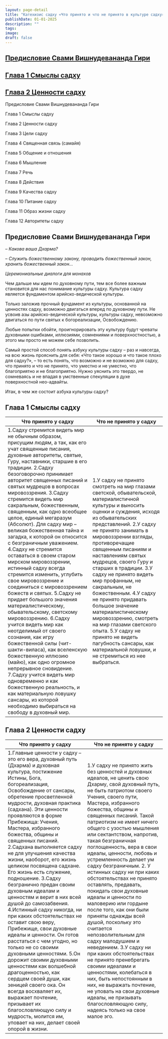 ```yaml
---
layout: page-detail
title: "Катехизис садху «Что принято и что не принято в культуре садху»"
publishDate: 01-01-2025
description: ""
tags:
image:
draft: false
---
```


## [Предисловие Свами Вишнудевананда Гири](#1)

## [Глава 1 Смыслы садху](#2)

## [Глава 2 Ценности садху](#3)

  
Предисловие Свами Вишнудевананда Гири  
  
Глава 1 Смыслы садху  
  
Глава 2 Ценности садху  
  
Глава 3 Цели садху  
  
Глава 4 Священная связь (самайя)  
  
Глава 5 Общение и отношения  
  
Глава 6 Мышление  
  
Глава 7 Речь  
  
Глава 8 Действия  
  
Глава 9 Качества садху  
  
Глава 10 Питание садху  
  
Глава 11 Образ жизни садху  
  
Глава 12 Авторитеты садху  
  
###   

### 

## Предисловие Свами Вишнудевананда Гири

_– Какова ваша Дхарма?_ 

 _– Служить божественному закону, проводить божественный закон, хранить божественный закон..._ 

 _Церемониальные диалоги для монахов_ 

 Чем дальше мы идем по духовному пути, тем все более важным становится для нас понимание культуры садху. Культура садху является фундаментом арийско-ведической культуры. 

 Только заложив прочный фундамент из культуры, основанной на ценностях садху, возможно двигаться вперед по духовному пути. Не усвоив азы арийско-ведической культуры, культуры садху, невозможно двигаться по пути святых к богореализации, Освобождению. 

 Любые попытки обойти, проигнорировать эту культуру будут чреваты духовными ошибками, иллюзиями, сомнениями и поверхностностью, а этого мы просто не можем себе позволить. 

 Самый простой способ понять азбуку культуры садху – раз и навсегда, на всю жизнь прояснить для себя: «Что такое хорошо и что такое плохо для садху?», – то есть понять, что возможно и не возможно для садху, что принято и что не принято, что уместно и не уместно, что благоприятно и не благоприятно. Нужно уяснить это твердо, не сомневаясь и не впадая в умственные спекуляции в духе поверхностной нео-адвайты. 

 Итак, в чем же состоит азбука культуры садху? 

## Глава 1 Смыслы садху

| Что принято у садху                                                                                                                                                                                                                                                                                                                                                                                                                                                                                                                                                                                                                                                                                                                                                                                                                                                                                                                                                                                                                                                                                                                                                                                 | Что не принято у садху                                                                                                                                                                                                                                                                                                                                                                                                                                                                                                                                                                                                                                    |
| --------------------------------------------------------------------------------------------------------------------------------------------------------------------------------------------------------------------------------------------------------------------------------------------------------------------------------------------------------------------------------------------------------------------------------------------------------------------------------------------------------------------------------------------------------------------------------------------------------------------------------------------------------------------------------------------------------------------------------------------------------------------------------------------------------------------------------------------------------------------------------------------------------------------------------------------------------------------------------------------------------------------------------------------------------------------------------------------------------------------------------------------------------------------------------------------------- | --------------------------------------------------------------------------------------------------------------------------------------------------------------------------------------------------------------------------------------------------------------------------------------------------------------------------------------------------------------------------------------------------------------------------------------------------------------------------------------------------------------------------------------------------------------------------------------------------------------------------------------------------------- |
| 1.Садху стремится видеть мир не обычным образом, присущим людям, а так, как его учат священные писания, духовные авторитеты, святые, Гуру, наставники, старшие в его традиции.  2.Садху безоговорочно принимает авторитет священных писаний и святых мудрецов в вопросах мировоззрения.  3.Садху стремится видеть мир сакральным, божественным, священным, как одно всеобщее целое, единый мегаразум (Абсолют). Для садху мир – великая божественная тайна и загадка, к которой он относится с безграничным уважением.  4.Садху не стремится оставаться в своем старом мирском мировоззрении, истинный садху всегда стремится изменить, углубить свое мировоззрение и соединиться с мировоззрением божеств и святых.  5.Садху не придает большого значения материалистическому, обывательскому, светскому мировоззрению.  6.Садху учится видеть мир как неотделимый от своего сознания, как игру божественной силы (чит-шакти-виласа), как вселенскую божественную иллюзию (майю), как одно огромное непрерывное сновидение.  7.Садху учится видеть мир одновременно и как божественную реальность, и как материальную ловушку сансары, из которой необходимо выбираться на свободу в духовный мир. | 1.У садху не принято смотреть на мир глазами светской, обывательской, материалистичной культуры и выносить оценки и суждения, исходя из обывательских представлений.  2.У садху не принято занимать в мировоззрении взгляды, противоречащие священным писаниям и наставлениям святых мудрецов, своего Гуру и старших в традиции.  3.У садху не принято видеть мир профанным, не сакральным, не божественным.  4.У садху не принято придавать большое значение материалистическому мировоззрению, смотреть на мир глазами светского опыта.  5.У садху не принято не видеть пагубность сансары, как материальной ловушки, и не стремиться из нее выбраться. |

## Глава 2 Ценности садху

| Что принято у садху                                                                                                                                                                                                                                                                                                                                                                                                                                                                                                                                                                                                                                                                                                                                                                                                                                                                                                                                                                                                                                                                   | Что не принято у садху                                                                                                                                                                                                                                                                                                                                                                                                                                                                                                                                                                                                                                                                                                                                                                                                                                                                                                                                                                      |
| ------------------------------------------------------------------------------------------------------------------------------------------------------------------------------------------------------------------------------------------------------------------------------------------------------------------------------------------------------------------------------------------------------------------------------------------------------------------------------------------------------------------------------------------------------------------------------------------------------------------------------------------------------------------------------------------------------------------------------------------------------------------------------------------------------------------------------------------------------------------------------------------------------------------------------------------------------------------------------------------------------------------------------------------------------------------------------------- | ------------------------------------------------------------------------------------------------------------------------------------------------------------------------------------------------------------------------------------------------------------------------------------------------------------------------------------------------------------------------------------------------------------------------------------------------------------------------------------------------------------------------------------------------------------------------------------------------------------------------------------------------------------------------------------------------------------------------------------------------------------------------------------------------------------------------------------------------------------------------------------------------------------------------------------------------------------------------------------------- |
| 1.Главные ценности у садху – это его вера, духовный путь (Дхарма) и духовная культура, постижение Истины, Бога, богореализация, Освобождение от сансары, обретение просветленной мудрости, духовная практика (садхана).  Эти ценности проявляются в форме Прибежища: Учения, Мастера, избранного божества, общины и священных писаний.  2.Садхана выполняется садху не для улучшения качества жизни, наоборот, его жизнь целиком посвящена садхане. Его жизнь есть служение, подношение.  3.Садху безгранично предан своим духовным идеалам и ценностям и верит в них всей душой до самозабвения.  4.Истинный садху никогда, ни при каких обстоятельствах не оставит свою веру, Прибежище, свои духовные идеалы и ценности. Он готов расстаться с чем угодно, но только не со своими духовными ценностями.  5.Он дорожит своими духовными ценностями как волшебной драгоценностью, как сердцем своей души, как зеницей своего ока. Он всегда восхваляет их, выражает почтение, призывает их благословляющую силу и мудрость, молится им, уповает на них, делает своей опорой в жизни. | 1.У садху не принято жить без ценностей и духовных идеалов, не ценить свою Дхарму, свой духовный путь, не быть патриотом своего Учения, своего пути, Мастера, избранного божества, общины и священных писаний.  Такой патриотизм не имеет ничего общего с узостью мышления или сектантством, напротив, такая безграничная поглощенность, вера в свои идеалы, ценности, любовь и устремленность делает ум садху безграничным.  2\. У истинных садху ни при каких обстоятельствах не принято оставлять, предавать, покидать свои духовные идеалы и ценности по маловерию или гордыне после того, как они были приняты однажды всей душой, поскольку это считается непозволительным для садху малодушием и неведением.  3.У садху ни при каких обстоятельствах не принято пренебрегать своими идеалами и ценностями, колебаться в них, быть непостоянным в них, не выражать почтение, не уповать на свои духовные идеалы, не призывать благословляющую силу, надеясь только на свое малое эго. |

